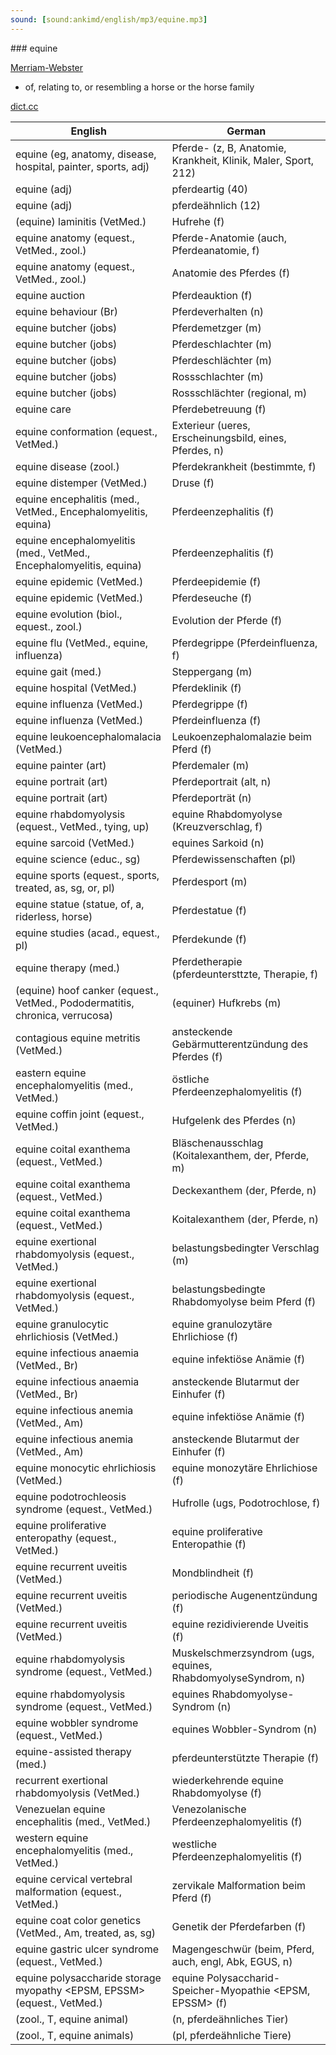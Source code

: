 ```yaml
---
sound: [sound:ankimd/english/mp3/equine.mp3]
---
```


\### equine

[Merriam-Webster](https://www.merriam-webster.com/dictionary/equine)

- of, relating to, or resembling a horse or the horse family

[dict.cc](https://www.dict.cc/equine)

| English        | German       |
| -------------- | ------------ |
| equine (eg, anatomy, disease, hospital, painter, sports, adj) | Pferde- (z, B, Anatomie, Krankheit, Klinik, Maler, Sport, 212) |
| equine (adj) | pferdeartig (40) |
| equine (adj) | pferdeähnlich (12) |
| (equine) laminitis (VetMed.) | Hufrehe (f) |
| equine anatomy (equest., VetMed., zool.) | Pferde-Anatomie (auch, Pferdeanatomie, f) |
| equine anatomy (equest., VetMed., zool.) | Anatomie des Pferdes (f) |
| equine auction | Pferdeauktion (f) |
| equine behaviour (Br) | Pferdeverhalten (n) |
| equine butcher (jobs) | Pferdemetzger (m) |
| equine butcher (jobs) | Pferdeschlachter (m) |
| equine butcher (jobs) | Pferdeschlächter (m) |
| equine butcher (jobs) | Rossschlachter (m) |
| equine butcher (jobs) | Rossschlächter (regional, m) |
| equine care | Pferdebetreuung (f) |
| equine conformation (equest., VetMed.) | Exterieur (ueres, Erscheinungsbild, eines, Pferdes, n) |
| equine disease (zool.) | Pferdekrankheit (bestimmte, f) |
| equine distemper (VetMed.) | Druse (f) |
| equine encephalitis <EE> (med., VetMed., Encephalomyelitis, equina) | Pferdeenzephalitis (f) |
| equine encephalomyelitis <EE> (med., VetMed., Encephalomyelitis, equina) | Pferdeenzephalitis (f) |
| equine epidemic (VetMed.) | Pferdeepidemie (f) |
| equine epidemic (VetMed.) | Pferdeseuche (f) |
| equine evolution (biol., equest., zool.) | Evolution der Pferde (f) |
| equine flu (VetMed., equine, influenza) | Pferdegrippe (Pferdeinfluenza, f) |
| equine gait (med.) | Steppergang (m) |
| equine hospital (VetMed.) | Pferdeklinik (f) |
| equine influenza (VetMed.) | Pferdegrippe (f) |
| equine influenza (VetMed.) | Pferdeinfluenza (f) |
| equine leukoencephalomalacia <ELEMA> (VetMed.) | Leukoenzephalomalazie beim Pferd (f) |
| equine painter (art) | Pferdemaler (m) |
| equine portrait (art) | Pferdeportrait (alt, n) |
| equine portrait (art) | Pferdeporträt (n) |
| equine rhabdomyolysis <ER> (equest., VetMed., tying, up) | equine Rhabdomyolyse <ER> (Kreuzverschlag, f) |
| equine sarcoid <ES> (VetMed.) | equines Sarkoid <ES> (n) |
| equine science (educ., sg) | Pferdewissenschaften (pl) |
| equine sports (equest., sports, treated, as, sg, or, pl) | Pferdesport (m) |
| equine statue (statue, of, a, riderless, horse) | Pferdestatue (f) |
| equine studies (acad., equest., pl) | Pferdekunde (f) |
| equine therapy (med.) | Pferdetherapie (pferdeuntersttzte, Therapie, f) |
| (equine) hoof canker (equest., VetMed., Pododermatitis, chronica, verrucosa) | (equiner) Hufkrebs (m) |
| contagious equine metritis <CEM> (VetMed.) | ansteckende Gebärmutterentzündung des Pferdes (f) |
| eastern equine encephalomyelitis <EEE> (med., VetMed.) | östliche Pferdeenzephalomyelitis (f) |
| equine coffin joint (equest., VetMed.) | Hufgelenk des Pferdes (n) |
| equine coital exanthema <ECE> (equest., VetMed.) | Bläschenausschlag (Koitalexanthem, der, Pferde, m) |
| equine coital exanthema <ECE> (equest., VetMed.) | Deckexanthem (der, Pferde, n) |
| equine coital exanthema <ECE> (equest., VetMed.) | Koitalexanthem (der, Pferde, n) |
| equine exertional rhabdomyolysis <EER> (equest., VetMed.) | belastungsbedingter Verschlag (m) |
| equine exertional rhabdomyolysis <EER> (equest., VetMed.) | belastungsbedingte Rhabdomyolyse beim Pferd (f) |
| equine granulocytic ehrlichiosis <EGE> (VetMed.) | equine granulozytäre Ehrlichiose <EGE> (f) |
| equine infectious anaemia <EIA> (VetMed., Br) | equine infektiöse Anämie <EIA> (f) |
| equine infectious anaemia <EIA> (VetMed., Br) | ansteckende Blutarmut der Einhufer (f) |
| equine infectious anemia <EIA> (VetMed., Am) | equine infektiöse Anämie <EIA> (f) |
| equine infectious anemia <EIA> (VetMed., Am) | ansteckende Blutarmut der Einhufer (f) |
| equine monocytic ehrlichiosis <EME> (VetMed.) | equine monozytäre Ehrlichiose <EME> (f) |
| equine podotrochleosis syndrome (equest., VetMed.) | Hufrolle (ugs, Podotrochlose, f) |
| equine proliferative enteropathy <EPE> (equest., VetMed.) | equine proliferative Enteropathie <EPE> (f) |
| equine recurrent uveitis <ERU> (VetMed.) | Mondblindheit (f) |
| equine recurrent uveitis <ERU> (VetMed.) | periodische Augenentzündung (f) |
| equine recurrent uveitis <ERU> (VetMed.) | equine rezidivierende Uveitis <ERU> (f) |
| equine rhabdomyolysis syndrome <ERS> (equest., VetMed.) | Muskelschmerzsyndrom (ugs, equines, RhabdomyolyseSyndrom, n) |
| equine rhabdomyolysis syndrome <ERS> (equest., VetMed.) | equines Rhabdomyolyse-Syndrom <ERS> (n) |
| equine wobbler syndrome (equest., VetMed.) | equines Wobbler-Syndrom (n) |
| equine-assisted therapy <EAT> (med.) | pferdeunterstützte Therapie (f) |
| recurrent exertional rhabdomyolysis <RER> (VetMed.) | wiederkehrende equine Rhabdomyolyse (f) |
| Venezuelan equine encephalitis <VEE> (med., VetMed.) | Venezolanische Pferdeenzephalomyelitis (f) |
| western equine encephalomyelitis <WEE> (med., VetMed.) | westliche Pferdeenzephalomyelitis (f) |
| equine cervical vertebral malformation <equine CVM> (equest., VetMed.) | zervikale Malformation beim Pferd (f) |
| equine coat color genetics (VetMed., Am, treated, as, sg) | Genetik der Pferdefarben (f) |
| equine gastric ulcer syndrome <EGUS> (equest., VetMed.) | Magengeschwür (beim, Pferd, auch, engl, Abk, EGUS, n) |
| equine polysaccharide storage myopathy <EPSM, EPSSM> (equest., VetMed.) | equine Polysaccharid-Speicher-Myopathie <EPSM, EPSSM> (f) |
|  (zool., T, equine animal) |  (n, pferdeähnliches Tier) |
|  (zool., T, equine animals) |  (pl, pferdeähnliche Tiere) |
